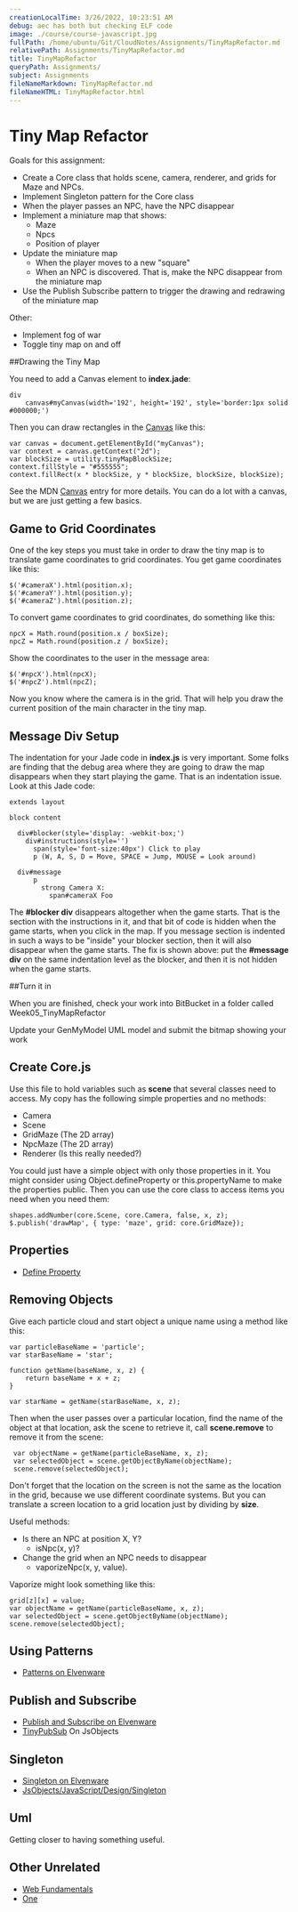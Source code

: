 ```yaml
---
creationLocalTime: 3/26/2022, 10:23:51 AM
debug: aec has both but checking ELF code
image: ./course/course-javascript.jpg
fullPath: /home/ubuntu/Git/CloudNotes/Assignments/TinyMapRefactor.md
relativePath: Assignments/TinyMapRefactor.md
title: TinyMapRefactor
queryPath: Assignments/
subject: Assignments
fileNameMarkdown: TinyMapRefactor.md
fileNameHTML: TinyMapRefactor.html
---
```



<!-- toc -->
<!-- tocstop -->

# Tiny Map Refactor

Goals for this assignment:

- Create a Core class that holds scene, camera, renderer, and grids for Maze and NPCs.
- Implement Singleton pattern for the Core class
- When the player passes an NPC, have the NPC disappear
- Implement  a miniature map that shows:
	- Maze
	- Npcs
	- Position of player
- Update the miniature map
	- When the player moves to a new "square"
	- When an NPC is discovered. That is, make the NPC disappear from the miniature map
- Use the Publish Subscribe pattern to trigger the drawing and redrawing of the miniature map

Other:
- Implement fog of war
- Toggle tiny map on and off

##Drawing the Tiny Map

You need to add a Canvas element to **index.jade**:

```
div
    canvas#myCanvas(width='192', height='192', style='border:1px solid #000000;')
```        

Then you can draw rectangles in the [Canvas][cnv] like this:

```
var canvas = document.getElementById("myCanvas");
var context = canvas.getContext("2d");
var blockSize = utility.tinyMapBlockSize;
context.fillStyle = "#555555";
context.fillRect(x * blockSize, y * blockSize, blockSize, blockSize);
```

See the MDN [Canvas][cnv] entry for more details. You can do a lot with a canvas, but we are just getting a few basics.

## Game to Grid Coordinates

One of the key steps you must take in order to draw the tiny map is to translate game coordinates to grid coordinates. You get game coordinates like this:

```
$('#cameraX').html(position.x);
$('#cameraY').html(position.y);
$('#cameraZ').html(position.z);
```

To convert game coordinates to grid coordinates, do something like this:

```
npcX = Math.round(position.x / boxSize);
npcZ = Math.round(position.z / boxSize);
```

Show the coordinates to the user in the message area:

```
$('#npcX').html(npcX);
$('#npcZ').html(npcZ);
```

Now you know where the camera is in the grid. That will help you draw the current position of the main character in the tiny map.

## Message Div Setup

The indentation for your Jade code in **index.js** is very important. Some folks are finding that the debug area where they are going to draw the map disappears when they start playing the game. That is an indentation issue. Look at this Jade code:

```
extends layout

block content

  div#blocker(style='display: -webkit-box;')
    div#instructions(style='')
      span(style='font-size:40px') Click to play
      p (W, A, S, D = Move, SPACE = Jump, MOUSE = Look around)
      
  div#message
      p
        strong Camera X: 
          span#cameraX Foo

```

The **#blocker div** disappears altogether when the game starts. That is the section with the instructions in it, and that bit of code is hidden when the game starts, when you click in the map. If you message section is indented in such a ways to be "inside" your blocker section, then it will also disappear when the game starts. The fix is shown above:  put the **#message div** on the same indentation level as the blocker, and then it is not hidden when the game starts.

[cnv]: https://developer.mozilla.org/en-US/docs/Web/API/Canvas_API

##Turn it in

When you are finished, check your work into BitBucket in a folder called Week05_TinyMapRefactor

Update your GenMyModel UML model and submit the bitmap showing your work
	

## Create Core.js

Use this file to hold variables such as **scene** that several classes need to access. My copy has the following simple properties and no methods:

- Camera
- Scene
- GridMaze (The 2D array)
- NpcMaze (The 2D array)
- Renderer (Is this really needed?)

You could just have a simple object with only those properties in it. You might consider using Object.defineProperty or this.propertyName to make the properties public. Then you can use the core class to access items you need when you need them:

	shapes.addNumber(core.Scene, core.Camera, false, x, z);
	$.publish('drawMap', { type: 'maze', grid: core.GridMaze});

## Properties

- [Define Property][jsprop]

[jsprop]: http://www.elvenware.com/charlie/development/web/JavaScript/JavaScriptObjects.html#defineproperty

## Removing Objects

Give each particle cloud and start object a unique name using a method like this:

```
var particleBaseName = 'particle';
var starBaseName = 'star';

function getName(baseName, x, z) {
    return baseName + x + z;
}

var starName = getName(starBaseName, x, z);
```

Then when the user passes over a particular location, find the name of the object at that location, ask the scene to retrieve it, call **scene.remove** to remove it from the scene:

```
 var objectName = getName(particleBaseName, x, z);
 var selectedObject = scene.getObjectByName(objectName);
 scene.remove(selectedObject);
```

Don't forget that the location on the screen is not the same as the location in the grid, because we use different coordinate systems. But you can translate a screen location to a grid location just by dividing by **size**.

Useful methods:

- Is there an NPC at position X, Y? 
	- isNpc(x, y)?
- Change the grid when an NPC needs to disappear 
	- vaporizeNpc(x, y, value). 

Vaporize might look something like this: 

``` 
grid[z][x] = value;
var objectName = getName(particleBaseName, x, z);
var selectedObject = scene.getObjectByName(objectName);
scene.remove(selectedObject);
```

## Using Patterns

- [Patterns on Elvenware][patterns]

[patterns]: http://www.elvenware.com/charlie/development/web/JavaScript/JavaScriptPatterns.html#overview 

## Publish and Subscribe

- [Publish and Subscribe on Elvenware][pelf] 
- [TinyPubSub](https://github.com/charliecalvert/JsObjects/blob/master/JavaScript/Design/PubSubTopic04/public/javascripts/TinyPubSub.js) On JsObjects

[pelf]: http://www.elvenware.com/charlie/development/web/JavaScript/JavaScriptPatterns.html#publish-and-subscribe

## Singleton

- [Singleton on Elvenware][elfSing]
- [JsObjects/JavaScript/Design/Singleton][sing]

[elfSing]: http://www.elvenware.com/charlie/development/web/JavaScript/JavaScriptPatterns.html#singleton
[sing]: https://github.com/charliecalvert/JsObjects/tree/master/JavaScript/Design/Singleton

## Uml

Getting closer to having something useful.


## Other Unrelated

- [Web Fundamentals](https://developers.google.com/web/fundamentals/)
- [One](https://developers.google.com/web/fundamentals/layouts/rwd-fundamentals/)
